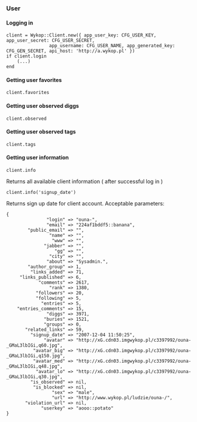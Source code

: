 ### User

#### Logging in

```
client = Wykop::Client.new({ app_user_key: CFG_USER_KEY, app_user_secret: CFG_USER_SECRET, 
				app_username: CFG_USER_NAME, app_generated_key: CFG_GEN_SECRET, api_host: 'http://a.wykop.pl' })
if client.login
	(...)
end
```

#### Getting user favorites

```
client.favorites
```

#### Getting user observed diggs

```
client.observed
```

#### Getting user observed tags

```
client.tags
```

#### Getting user information

```
client.info
```

Returns all available client information ( after successful log in )

```
client.info('signup_date')
```

Returns sign up date for client account. Acceptable parameters:

```
{
               "login" => "ouna-",
               "email" => "224af1bddf5::banana",
        "public_email" => "",
                "name" => "",
                 "www" => "",
              "jabber" => "",
                  "gg" => "",
                "city" => "",
               "about" => "Sysadmin.",
        "author_group" => 1,
         "links_added" => 71,
     "links_published" => 6,
            "comments" => 2617,
                "rank" => 1380,
           "followers" => 20,
           "following" => 5,
             "entries" => 5,
    "entries_comments" => 15,
               "diggs" => 3971,
              "buries" => 1521,
              "groups" => 0,
       "related_links" => 59,
         "signup_date" => "2007-12-04 11:50:25",
              "avatar" => "http://xG.cdn03.imgwykop.pl/c3397992/ouna-_GMaL3lbIGi,q60.jpg",
          "avatar_big" => "http://xG.cdn03.imgwykop.pl/c3397992/ouna-_GMaL3lbIGi,q150.jpg",
          "avatar_med" => "http://xG.cdn03.imgwykop.pl/c3397992/ouna-_GMaL3lbIGi,q48.jpg",
           "avatar_lo" => "http://xG.cdn03.imgwykop.pl/c3397992/ouna-_GMaL3lbIGi,q30.jpg",
         "is_observed" => nil,
          "is_blocked" => nil,
                 "sex" => "male",
                 "url" => "http://www.wykop.pl/ludzie/ouna-/",
       "violation_url" => nil,
             "userkey" => "aooo::potato"
}
```